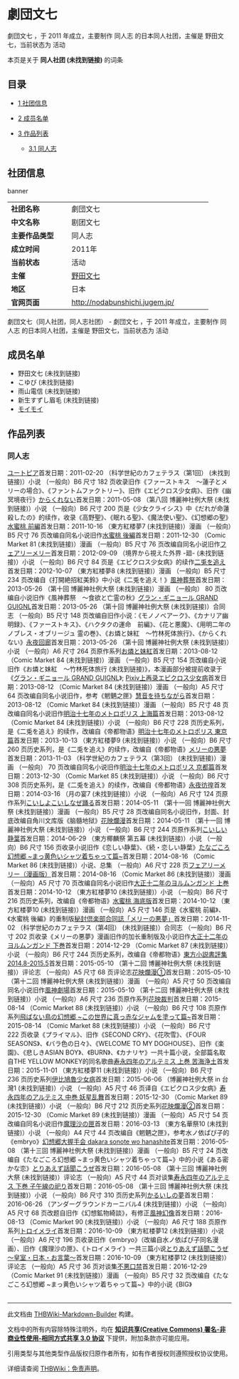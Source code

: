 # 劇団文七

<!-- source html: G:\repos\THBWiki-Markdown-Builder\THBWikiMarkdown\Temp\main\2\24\ns0%3A%E5%8A%87%E5%9B%A3%E6%96%87%E4%B8%83.html -->

劇団文七 ，于 2011 年成立，主要制作 同人志 的日本同人社团，主催是 野田文七，当前状态为 活动

本页是关于 **同人社团 (未找到链接)** 的词条
## 目录

- [1 社团信息](#社团信息)
- [2 成员名单](#成员名单)
- [3 作品列表](#作品列表)

  - [3.1 同人志](#同人志)







## 社团信息
[](./文件-劇団文七banner.png.md)  [](./文件-劇団文七banner.png.md)banner

<table><tbody><tr><td style="width:120px"><b>社团名称</b></td><td style="min-width:300px"> 劇団文七 </td></tr><tr><td><b>中文名称</b></td><td>剧团文七</td></tr><tr><td><b>主要作品类型</b></td><td>同人志</td></tr><tr><td><b>成立时间</b></td><td>2011年</td></tr><tr><td><b>当前状态</b></td><td>活动</td></tr><tr><td><b>主催</b></td><td> <a href="/index.php?title=%E9%87%8E%E7%94%B0%E6%96%87%E4%B8%83&amp;action=edit&amp;redlink=1" class="new" title="野田文七（页面不存在）">野田文七</a> </td></tr><tr><td><b>地区</b></td><td>日本</td></tr><tr><td><b>官网页面</b></td><td><a rel="nofollow" class="external free" href="http://nodabunshichi.jugem.jp/">http://nodabunshichi.jugem.jp/</a> </td></tr></tbody></table>

劇団文七（同人社团，同人志社团） - 劇団文七 ，于 2011 年成立，主要制作 同人志 的日本同人社团，主催是 野田文七，当前状态为 活动
## 成员名单
- 野田文七 (未找到链接)
- こゆび (未找到链接)
- 雨山電信 (未找到链接)
- 新生すずし眉毛 (未找到链接)
- [モイモイ](./モイモイ.md)

## 作品列表
### 同人志
[](./ユートピア.md)[ユートピア](./ユートピア.md)首发日期：2011-02-20 （科学世紀のカフェテラス（第1回） (未找到链接)）小说 （一般向）B6&#160;尺寸 182&#160;页收录旧作《ファーストキス　～蓮子とメリーの場合》、《ファントムファクトリー》、旧作《エピクロス少女病》、旧作《幽冥境夜行》[](./からくれない.md)[からくれない](./からくれない.md)首发日期：2011-05-08 （第八回 博麗神社例大祭 (未找到链接)）小说 （一般向）B6&#160;尺寸 200&#160;页是《少女クライシス》中《だれが命蓮殺したの》的续作，收录《高野聖》、《眠れる聖》、《魔法使い聖》、《幻想郷の聖》[](./水蜜桃_前編.md)[水蜜桃 前編](./水蜜桃_前編.md)首发日期：2011-10-16 （東方紅楼夢7 (未找到链接)）漫画 （一般向）B5&#160;尺寸 76&#160;页改编自同名小说旧作[](./水蜜桃_後編.md)[水蜜桃 後編](./水蜜桃_後編.md)首发日期：2011-12-30 （Comic Market 81 (未找到链接)）漫画 （一般向）B5&#160;尺寸 76&#160;页改编自同名小说旧作[](./フェアリーメリー.md)[フェアリーメリー](./フェアリーメリー.md)首发日期：2012-09-09 （境界から視えた外界 -廻- (未找到链接)）小说 （一般向）B6&#160;尺寸 84&#160;页是《エピクロス少女病》的续作[](./二兎を追え.md)[二兎を追え](./二兎を追え.md)首发日期：2012-10-07 （東方紅楼夢8 (未找到链接)）漫画 （一般向）B5&#160;尺寸 234&#160;页改编自《打開絶招紅美鈴》中小说《二兎を追え！》[](./風神葬祭.md)[風神葬祭](./風神葬祭.md)首发日期：2013-05-26 （第十回 博麗神社例大祭 (未找到链接)）漫画 （一般向） 80&#160;页改编自小说旧作《風神葬祭　～食欲と亡霊の秋》[](./グラン・ギニョール_GRAND_GUIGNL.md)[グラン・ギニョール GRAND GUIGNL](./グラン・ギニョール_GRAND_GUIGNL.md)首发日期：2013-05-26 （第十回 博麗神社例大祭 (未找到链接)）合同志 （一般向）B5&#160;尺寸 148&#160;页改编自旧作小说：《モノノベアーク》、《カナリア幽明録》、《ファーストキス》、《ハクタクの運命　前編》、《花と悪魔》、《用明二年のノブレス・オブリージュ 霊の巻》、《お燐と妹紅　～竹林死体旅行》、《からくれない》[](./永夜回廊.md)[永夜回廊](./永夜回廊.md)首发日期：2013-05-26 （第十回 博麗神社例大祭 (未找到链接)）小说 （一般向）A6&#160;尺寸 264&#160;页原作系列[](./お燐と妹紅.md)[お燐と妹紅](./お燐と妹紅.md)首发日期：2013-08-12 （Comic Market 84 (未找到链接)）漫画 （一般向）B5&#160;尺寸 154&#160;页改编自小说旧作《お燐と妹紅　～竹林死体旅行 (未找到链接)》，本漫画部分被提前收录于《[グラン・ギニョール GRAND GUIGNL](./グラン・ギニョール_GRAND_GUIGNL.md)》; [Pixiv上再录](https://www.pixiv.net/artworks/60099800)[](./エピクロス少女病.md)[エピクロス少女病](./エピクロス少女病.md)首发日期：2013-08-12 （Comic Market 84 (未找到链接)）漫画 （一般向）A5&#160;尺寸 64&#160;页改编自同名小说旧作，参考《魍魉之匣》[](./慧音を待ちながら.md)[慧音を待ちながら](./慧音を待ちながら.md)首发日期：2013-08-12 （Comic Market 84 (未找到链接)）漫画 （一般向）B5&#160;尺寸 48&#160;页改编自同名小说旧作[](./明治十七年のメトロポリス_上海篇.md)[明治十七年のメトロポリス 上海篇](./明治十七年のメトロポリス_上海篇.md)首发日期：2013-08-12 （Comic Market 84 (未找到链接)）小说 （一般向）B6&#160;尺寸 228&#160;页历史系列，是《二兎を追え》的续作，改编自《帝都物语》[](./明治十七年のメトロポリス_東京篇.md)[明治十七年のメトロポリス 東京篇](./明治十七年のメトロポリス_東京篇.md)首发日期：2013-10-13 （東方紅楼夢9 (未找到链接)）小说 （一般向）B6&#160;尺寸 260&#160;页历史系列，是《二兎を追え》的续作，改编自《帝都物语》[](./メリーの悪夢.md)[メリーの悪夢](./メリーの悪夢.md)首发日期：2013-11-03 （科学世紀のカフェテラス（第3回） (未找到链接)）漫画 （一般向） 70&#160;页改编自同名小说旧作[](./明治十七年のメトロポリス_京都篇.md)[明治十七年のメトロポリス 京都篇](./明治十七年のメトロポリス_京都篇.md)首发日期：2013-12-30 （Comic Market 85 (未找到链接)）小说 （一般向）B6&#160;尺寸 308&#160;页历史系列，是《二兎を追え》的续作，改编自《帝都物语》[](./永夜彷徨.md)[永夜彷徨](./永夜彷徨.md)首发日期：2014-03-16 （月の宴7 (未找到链接)）小说 （一般向）A6&#160;尺寸 124&#160;页原作系列[](./こいしよこいしなぜ踊る.md)[こいしよこいしなぜ踊る](./こいしよこいしなぜ踊る.md)首发日期：2014-05-11 （第十一回 博麗神社例大祭 (未找到链接)）漫画 （一般向）B5&#160;尺寸 28&#160;页改编自同名小说旧作，封面、封底改编自角川文库版《脑髓地狱》[](./花映爛漫.md)[花映爛漫](./花映爛漫.md)首发日期：2014-05-11 （第十一回 博麗神社例大祭 (未找到链接)）小说 （一般向）B6&#160;尺寸 244&#160;页原作系列[](./こいしい静葉.md)[こいしい静葉](./こいしい静葉.md)首发日期：2014-06-29 （東方椰麟祭 第五幕 (未找到链接)）小说 （一般向）B6&#160;尺寸 156&#160;页收录小说旧作《恋しい静葉》、《続・恋しい静葉》[](./たなごころ幻想郷_~まっ黄色いシャツ着ちゃって篇~.md)[たなごころ幻想郷 ~まっ黄色いシャツ着ちゃって篇~](./たなごころ幻想郷_~まっ黄色いシャツ着ちゃって篇~.md)首发日期：2014-08-16 （Comic Market 86 (未找到链接)）小说、​总集 （一般向）A6&#160;尺寸 228&#160;页[](./フェアリーメリー（漫画版）.md)[フェアリーメリー（漫画版）](./フェアリーメリー（漫画版）.md)首发日期：2014-08-16 （Comic Market 86 (未找到链接)）漫画 （一般向）A5&#160;尺寸 70&#160;页改编自同名小说旧作[](./大正十二年のヨルムンガンド_上巻.md)[大正十二年のヨルムンガンド 上巻](./大正十二年のヨルムンガンド_上巻.md)首发日期：2014-10-12 （東方紅楼夢10 (未找到链接)）小说 （一般向）B6&#160;尺寸 216&#160;页历史系列，改编自《帝都物语》[](./水蜜桃_海底版.md)[水蜜桃 海底版](./水蜜桃_海底版.md)首发日期：2014-10-12 （東方紅楼夢10 (未找到链接)）漫画 （一般向）A5&#160;尺寸 146&#160;页是《水蜜桃 前編》、《水蜜桃 後編》的重制版[](./秘封倶楽部合同誌「メリーの悪夢」.md)[秘封倶楽部合同誌「メリーの悪夢」](./秘封倶楽部合同誌「メリーの悪夢」.md)首发日期：2014-11-02 （科学世紀のカフェテラス（第4回） (未找到链接)）合同志 （一般向）B6&#160;尺寸 202&#160;页收录《メリーの悪夢》漫画旧作的加长重制版及小说旧作[](./大正十二年のヨルムンガンド_下巻.md)[大正十二年のヨルムンガンド 下巻](./大正十二年のヨルムンガンド_下巻.md)首发日期：2014-12-29 （Comic Market 87 (未找到链接)）小说 （一般向）B6&#160;尺寸 244&#160;页历史系列，改编自《帝都物语》[](./東方小説書評集2014.8-2015.5.md)[東方小説書評集2014.8-2015.5](./東方小説書評集2014.8-2015.5.md)首发日期：2015-05-10 （第十二回 博麗神社例大祭 (未找到链接)）评论志 （一般向）A5&#160;尺寸 68&#160;页评论志[](./花映爛漫①.md)[花映爛漫①](./花映爛漫①.md)首发日期：2015-05-10 （第十二回 博麗神社例大祭 (未找到链接)）漫画 （一般向）A5&#160;尺寸 50&#160;页改编自同名小说旧作[](./風神劇場.md)[風神劇場](./風神劇場.md)首发日期：2015-05-10 （第十二回 博麗神社例大祭 (未找到链接)）小说 （一般向）A6&#160;尺寸 236&#160;页原作系列[](./花映裁判.md)[花映裁判](./花映裁判.md)首发日期：2015-08-14 （Comic Market 88 (未找到链接)）小说 （一般向）B6&#160;尺寸 108&#160;页原作系列[](./飛ばない鳥の幻想郷~この世界に真っ赤なジャムを塗って篇~.md)[飛ばない鳥の幻想郷 ~この世界に真っ赤なジャムを塗って篇~](./飛ばない鳥の幻想郷~この世界に真っ赤なジャムを塗って篇~.md)首发日期：2015-08-14 （Comic Market 88 (未找到链接)）小说 （一般向）B6&#160;尺寸 222&#160;页收录《プライマル》、旧作《SECOND CRY》、《花吹雪》、《FOUR SEASONS》、《バラ色の日々》、《WELCOME TO MY DOGHOUSE》、旧作《楽園》、《悲しきASIAN BOY》、《BURN》、《カナリヤ》一共十篇小说，全部篇名取自THE YELLOW MONKEY的同名歌曲[](./寿永四年のアルテミス_上巻_苦海浄土.md)[寿永四年のアルテミス 上巻 苦海浄土](./寿永四年のアルテミス_上巻_苦海浄土.md)首发日期：2015-11-01 （東方紅楼夢11 (未找到链接)）小说 （一般向）B6&#160;尺寸 236&#160;页历史系列[](./伊比鳩魯少女病.md)[伊比鳩魯少女病](./伊比鳩魯少女病.md)首发日期：2015-06-06 （博麗神社例大祭 in 台灣1 (未找到链接)）小说 （一般向）A5&#160;尺寸 46&#160;页译自《エピクロス少女病》[](./寿永四年のアルテミス_中巻_妖星乱舞.md)[寿永四年のアルテミス 中巻 妖星乱舞](./寿永四年のアルテミス_中巻_妖星乱舞.md)首发日期：2015-12-30 （Comic Market 89 (未找到链接)）小说 （一般向）B6&#160;尺寸 212&#160;页历史系列[](./花映爛漫②.md)[花映爛漫②](./花映爛漫②.md)首发日期：2015-12-30 （Comic Market 89 (未找到链接)）漫画 （一般向）A5&#160;尺寸 54&#160;页改编自同名小说旧作[](./魔理沙の匣.md)[魔理沙の匣](./魔理沙の匣.md)首发日期：2016-03-13 （東方名華祭10 (未找到链接)）小说 （一般向）A4&#160;尺寸 44&#160;页改编自《魍魉之匣》，参考水ノ依ぱぴ子的《embryo》[](./幻想郷大握手会_dakara_sonote_wo_hanashite.md)[幻想郷大握手会 dakara sonote wo hanashite](./幻想郷大握手会_dakara_sonote_wo_hanashite.md)首发日期：2016-05-08 （第十三回 博麗神社例大祭 (未找到链接)）漫画 （一般向）B5&#160;尺寸 24&#160;页改编自《たなごころ幻想郷 ~まっ黄色いシャツ着ちゃって篇~》中的小说《ある密かな恋》[](./とりあえず話聞こうぜ.md)[とりあえず話聞こうぜ](./とりあえず話聞こうぜ.md)首发日期：2016-05-08 （第十三回 博麗神社例大祭 (未找到链接)）评论志 （一般向）A5&#160;尺寸 44&#160;页对谈集[](./寿永四年のアルテミス_下巻_子午線の祀り.md)[寿永四年のアルテミス 下巻 子午線の祀り](./寿永四年のアルテミス_下巻_子午線の祀り.md)首发日期：2016-05-08 （第十三回 博麗神社例大祭 (未找到链接)）小说 （一般向）B6&#160;尺寸 310&#160;页历史系列[](./かるいしの夢.md)[かるいしの夢](./かるいしの夢.md)首发日期：2016-06-26 （アンダーグラウンドカーニバル4 (未找到链接)）小说 （一般向）A5&#160;尺寸 68&#160;页改题自旧作《幻想鉱物綺談》，有修正[](./風神幻像.md)[風神幻像](./風神幻像.md)首发日期：2016-08-13 （Comic Market 90 (未找到链接)）小说 （一般向）A6&#160;尺寸 188&#160;页原作系列[](./トロイメライ（同人志）.md)[トロイメライ](./トロイメライ（同人志）.md)首发日期：2016-10-09 （東方紅楼夢12 (未找到链接)）小说 （一般向）A6&#160;尺寸 196&#160;页收录旧作《embryo》（改编自水ノ依ぱぴ子同名漫画）、旧作《魔理沙の匣》、《トロイメライ》一共三篇小说[](./とりあえず話聞こうぜ_～皇室・日本・お言葉～.md)[とりあえず話聞こうぜ ～皇室・日本・お言葉～](./とりあえず話聞こうぜ_～皇室・日本・お言葉～.md)首发日期：2016-10-09 （東方紅楼夢12 (未找到链接)）评论志 （一般向）A5&#160;尺寸 36&#160;页对谈集[](./不悪口禁.md)[不悪口禁](./不悪口禁.md)首发日期：2016-12-29 （Comic Market 91 (未找到链接)）漫画 （一般向）B5&#160;尺寸 32&#160;页改编自《たなごころ幻想郷 ~まっ黄色いシャツ着ちゃって篇~》中的小说《BIG》
<table><style data-mw-deduplicate="TemplateStyles:r686458">.mw-parser-output .simple_work{display:grid;min-height:calc(120px + 0.5rem);grid-template-columns:calc(120px + 0.5rem)1fr;grid-template-rows:auto 1fr;grid-template-areas:"cover title""cover props";overflow:hidden}.mw-parser-output .simple_work-cover{grid-area:cover;align-self:center;justify-self:center;overflow:hidden;max-width:100%;max-height:100%;padding:0.25rem;word-break:break-all}.mw-parser-output .simple_work-cover a.new{display:block;text-align:center;padding:0.25rem}.mw-parser-output .simple_work-title{grid-area:title;margin-top:0.25rem;padding-left:0.25rem;font-weight:bold}.mw-parser-output .simple_work-props{grid-area:props;padding-left:0.25rem}.mw-parser-output .simple_work-prop{margin:0.125rem 0}</style>

<link rel="mw-deduplicated-inline-style" href="mw-data:TemplateStyles:r686458">

<link rel="mw-deduplicated-inline-style" href="mw-data:TemplateStyles:r686458">

<link rel="mw-deduplicated-inline-style" href="mw-data:TemplateStyles:r686458">

<link rel="mw-deduplicated-inline-style" href="mw-data:TemplateStyles:r686458">

<link rel="mw-deduplicated-inline-style" href="mw-data:TemplateStyles:r686458">

<link rel="mw-deduplicated-inline-style" href="mw-data:TemplateStyles:r686458">

<link rel="mw-deduplicated-inline-style" href="mw-data:TemplateStyles:r686458">

<link rel="mw-deduplicated-inline-style" href="mw-data:TemplateStyles:r686458">

<link rel="mw-deduplicated-inline-style" href="mw-data:TemplateStyles:r686458">

<link rel="mw-deduplicated-inline-style" href="mw-data:TemplateStyles:r686458">

<link rel="mw-deduplicated-inline-style" href="mw-data:TemplateStyles:r686458">

<link rel="mw-deduplicated-inline-style" href="mw-data:TemplateStyles:r686458">

<link rel="mw-deduplicated-inline-style" href="mw-data:TemplateStyles:r686458">

<link rel="mw-deduplicated-inline-style" href="mw-data:TemplateStyles:r686458">

<link rel="mw-deduplicated-inline-style" href="mw-data:TemplateStyles:r686458">

<link rel="mw-deduplicated-inline-style" href="mw-data:TemplateStyles:r686458">

<link rel="mw-deduplicated-inline-style" href="mw-data:TemplateStyles:r686458">

<link rel="mw-deduplicated-inline-style" href="mw-data:TemplateStyles:r686458">

<link rel="mw-deduplicated-inline-style" href="mw-data:TemplateStyles:r686458">

<link rel="mw-deduplicated-inline-style" href="mw-data:TemplateStyles:r686458">

<link rel="mw-deduplicated-inline-style" href="mw-data:TemplateStyles:r686458">

<link rel="mw-deduplicated-inline-style" href="mw-data:TemplateStyles:r686458">

<link rel="mw-deduplicated-inline-style" href="mw-data:TemplateStyles:r686458">

<link rel="mw-deduplicated-inline-style" href="mw-data:TemplateStyles:r686458">

<link rel="mw-deduplicated-inline-style" href="mw-data:TemplateStyles:r686458">

<link rel="mw-deduplicated-inline-style" href="mw-data:TemplateStyles:r686458">

<link rel="mw-deduplicated-inline-style" href="mw-data:TemplateStyles:r686458">

<link rel="mw-deduplicated-inline-style" href="mw-data:TemplateStyles:r686458">

<link rel="mw-deduplicated-inline-style" href="mw-data:TemplateStyles:r686458">

<link rel="mw-deduplicated-inline-style" href="mw-data:TemplateStyles:r686458">

<link rel="mw-deduplicated-inline-style" href="mw-data:TemplateStyles:r686458">

<link rel="mw-deduplicated-inline-style" href="mw-data:TemplateStyles:r686458">

<link rel="mw-deduplicated-inline-style" href="mw-data:TemplateStyles:r686458">

<link rel="mw-deduplicated-inline-style" href="mw-data:TemplateStyles:r686458">

<link rel="mw-deduplicated-inline-style" href="mw-data:TemplateStyles:r686458">

<link rel="mw-deduplicated-inline-style" href="mw-data:TemplateStyles:r686458">

<link rel="mw-deduplicated-inline-style" href="mw-data:TemplateStyles:r686458">

<link rel="mw-deduplicated-inline-style" href="mw-data:TemplateStyles:r686458">

<link rel="mw-deduplicated-inline-style" href="mw-data:TemplateStyles:r686458">

<link rel="mw-deduplicated-inline-style" href="mw-data:TemplateStyles:r686458">

<link rel="mw-deduplicated-inline-style" href="mw-data:TemplateStyles:r686458">

<link rel="mw-deduplicated-inline-style" href="mw-data:TemplateStyles:r686458">

<link rel="mw-deduplicated-inline-style" href="mw-data:TemplateStyles:r686458">

<link rel="mw-deduplicated-inline-style" href="mw-data:TemplateStyles:r686458">

<link rel="mw-deduplicated-inline-style" href="mw-data:TemplateStyles:r686458">

<link rel="mw-deduplicated-inline-style" href="mw-data:TemplateStyles:r686458">

<link rel="mw-deduplicated-inline-style" href="mw-data:TemplateStyles:r686458">

<link rel="mw-deduplicated-inline-style" href="mw-data:TemplateStyles:r686458">

<link rel="mw-deduplicated-inline-style" href="mw-data:TemplateStyles:r686458">

<link rel="mw-deduplicated-inline-style" href="mw-data:TemplateStyles:r686458">

<link rel="mw-deduplicated-inline-style" href="mw-data:TemplateStyles:r686458">

<link rel="mw-deduplicated-inline-style" href="mw-data:TemplateStyles:r686458">

<link rel="mw-deduplicated-inline-style" href="mw-data:TemplateStyles:r686458">

<link rel="mw-deduplicated-inline-style" href="mw-data:TemplateStyles:r686458">

<link rel="mw-deduplicated-inline-style" href="mw-data:TemplateStyles:r686458">

<link rel="mw-deduplicated-inline-style" href="mw-data:TemplateStyles:r686458">

<link rel="mw-deduplicated-inline-style" href="mw-data:TemplateStyles:r686458">
</table>


  
  

  





---

此文档由 [THBWiki-Markdown-Builder](https://github.com/Delsin-Yu/THBWiki-Markdown-Builder) 构建。

文档中的所有内容除特殊注明外，均在 [**知识共享(Creative Commons) 署名-非商业性使用-相同方式共享 3.0 协议**](https://creativecommons.org/licenses/by-sa/3.0/deed.zh-hans) 下提供，附加条款亦可能应用。

引用类型与其他类型作品版权归原作者所有，如有作者授权则遵照授权协议使用。

详细请查阅 [THBWiki：免责声明](https://thbwiki.cc/THBWiki:%E5%85%8D%E8%B4%A3%E5%A3%B0%E6%98%8E)。


